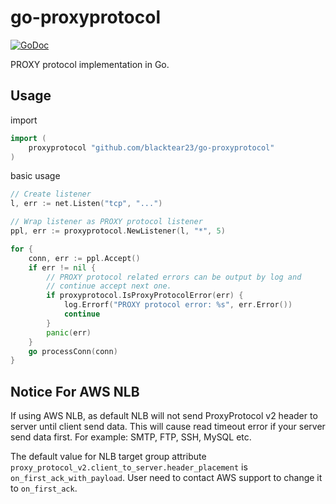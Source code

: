 # go-proxyprotocol

[![GoDoc](https://pkg.go.dev/badge/github.com/blacktear23/go-proxyprotocol?utm_source=godoc)](https://pkg.go.dev/github.com/blacktear23/go-proxyprotocol)

PROXY protocol implementation in Go.

## Usage

import

```go
import (
	proxyprotocol "github.com/blacktear23/go-proxyprotocol"
)
```

basic usage

```go
// Create listener
l, err := net.Listen("tcp", "...")

// Wrap listener as PROXY protocol listener
ppl, err := proxyprotocol.NewListener(l, "*", 5)

for {
    conn, err := ppl.Accept()
    if err != nil {
        // PROXY protocol related errors can be output by log and
        // continue accept next one.
        if proxyprotocol.IsProxyProtocolError(err) {
            log.Errorf("PROXY protocol error: %s", err.Error())
            continue
        }
        panic(err)
    }
    go processConn(conn)
}
```

## Notice For AWS NLB

If using AWS NLB, as default NLB will not send ProxyProtocol v2 header to server until client send data. This will cause read timeout error if your server send data first. For example: SMTP, FTP, SSH, MySQL etc.

The default value for NLB target group attribute `proxy_protocol_v2.client_to_server.header_placement` is `on_first_ack_with_payload`. User need to contact AWS support to change it to `on_first_ack`.
